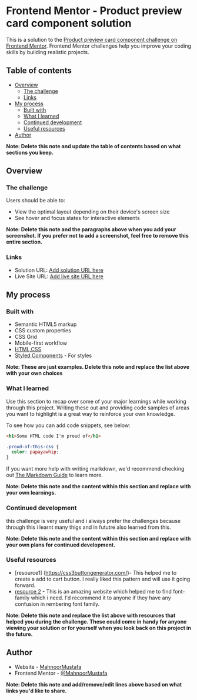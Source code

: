# Frontend Mentor - Product preview card component solution

This is a solution to the [Product preview card component challenge on Frontend Mentor](https://www.frontendmentor.io/challenges/product-preview-card-component-GO7UmttRfa). Frontend Mentor challenges help you improve your coding skills by building realistic projects. 

## Table of contents

- [Overview](#overview)
  - [The challenge](#the-challenge)
  - [Links](#links)
- [My process](#my-process)
  - [Built with](#built-with)
  - [What I learned](#what-i-learned)
  - [Continued development](#continued-development)
  - [Useful resources](#useful-resources)
- [Author](#author)


**Note: Delete this note and update the table of contents based on what sections you keep.**

## Overview

### The challenge

Users should be able to:

- View the optimal layout depending on their device's screen size
- See hover and focus states for interactive elements

**Note: Delete this note and the paragraphs above when you add your screenshot. If you prefer not to add a screenshot, feel free to remove this entire section.**

### Links

- Solution URL: [Add solution URL here](file:///F:/course%20file/asssign/indexHtml.html)
- Live Site URL: [Add live site URL here](https://your-live-site-url.com)

## My process

### Built with

- Semantic HTML5 markup
- CSS custom properties
- CSS Grid
- Mobile-first workflow
- [HTML,CSS](https://code.visualstudio.com/)
- [Styled Components](https://styled-components.com/) - For styles

**Note: These are just examples. Delete this note and replace the list above with your own choices**

### What I learned

Use this section to recap over some of your major learnings while working through this project. Writing these out and providing code samples of areas you want to highlight is a great way to reinforce your own knowledge.

To see how you can add code snippets, see below:

```html
<h1>Some HTML code I'm proud of</h1>
```
```css
.proud-of-this-css {
  color: papayawhip;
}

```

If you want more help with writing markdown, we'd recommend checking out [The Markdown Guide](https://www.markdownguide.org/) to learn more.

**Note: Delete this note and the content within this section and replace with your own learnings.**

### Continued development

this challenge is very useful and i always prefer the challenges because through this i learnt many thigs and in fututre also learned from this.

**Note: Delete this note and the content within this section and replace with your own plans for continued development.**

### Useful resources

- [resource1] (https://css3buttongenerator.com/)- This helped me to create a add to cart button. I really liked this pattern and will use it going forward.
- [resource 2](https://fonts.google.com/?preview.size=38) - This is an amazing website which helped me to find font-family which i need. I'd recommend it to anyone if they have any confusion in rembering font family.

**Note: Delete this note and replace the list above with resources that helped you during the challenge. These could come in handy for anyone viewing your solution or for yourself when you look back on this project in the future.**

## Author

- Website - [MahnoorMustafa](file:///F:/course%20file/asssign/indexHtml.html)
- Frontend Mentor - [@MahnoorMustafa](https://www.frontendmentor.io/profile/MahnoorMustafa)

**Note: Delete this note and add/remove/edit lines above based on what links you'd like to share.**


